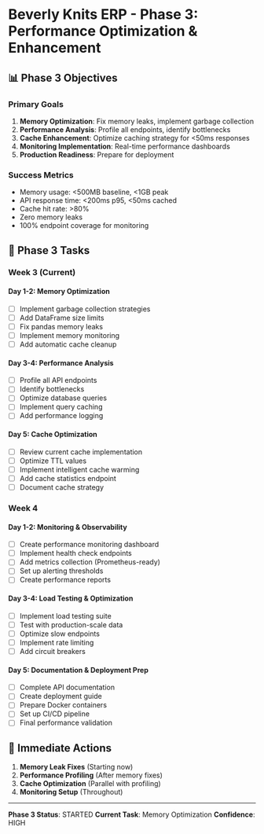 # Beverly Knits ERP - Phase 3: Performance Optimization & Enhancement

## 📊 Phase 3 Objectives

### Primary Goals
1. **Memory Optimization**: Fix memory leaks, implement garbage collection
2. **Performance Analysis**: Profile all endpoints, identify bottlenecks
3. **Cache Enhancement**: Optimize caching strategy for <50ms responses
4. **Monitoring Implementation**: Real-time performance dashboards
5. **Production Readiness**: Prepare for deployment

### Success Metrics
- Memory usage: <500MB baseline, <1GB peak
- API response time: <200ms p95, <50ms cached
- Cache hit rate: >80%
- Zero memory leaks
- 100% endpoint coverage for monitoring

## 🔧 Phase 3 Tasks

### Week 3 (Current)

#### Day 1-2: Memory Optimization
- [ ] Implement garbage collection strategies
- [ ] Add DataFrame size limits
- [ ] Fix pandas memory leaks
- [ ] Implement memory monitoring
- [ ] Add automatic cache cleanup

#### Day 3-4: Performance Analysis
- [ ] Profile all API endpoints
- [ ] Identify bottlenecks
- [ ] Optimize database queries
- [ ] Implement query caching
- [ ] Add performance logging

#### Day 5: Cache Optimization
- [ ] Review current cache implementation
- [ ] Optimize TTL values
- [ ] Implement intelligent cache warming
- [ ] Add cache statistics endpoint
- [ ] Document cache strategy

### Week 4

#### Day 1-2: Monitoring & Observability
- [ ] Create performance monitoring dashboard
- [ ] Implement health check endpoints
- [ ] Add metrics collection (Prometheus-ready)
- [ ] Set up alerting thresholds
- [ ] Create performance reports

#### Day 3-4: Load Testing & Optimization
- [ ] Implement load testing suite
- [ ] Test with production-scale data
- [ ] Optimize slow endpoints
- [ ] Implement rate limiting
- [ ] Add circuit breakers

#### Day 5: Documentation & Deployment Prep
- [ ] Complete API documentation
- [ ] Create deployment guide
- [ ] Prepare Docker containers
- [ ] Set up CI/CD pipeline
- [ ] Final performance validation

## 🎯 Immediate Actions

1. **Memory Leak Fixes** (Starting now)
2. **Performance Profiling** (After memory fixes)
3. **Cache Optimization** (Parallel with profiling)
4. **Monitoring Setup** (Throughout)

---

**Phase 3 Status**: STARTED
**Current Task**: Memory Optimization
**Confidence**: HIGH